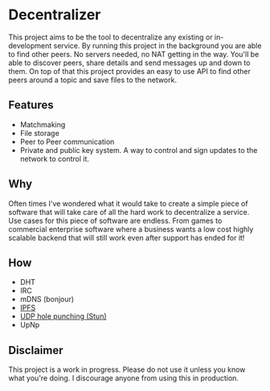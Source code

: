 # Decentralizer

This project aims to be the tool to decentralize any existing or in-development service. By running this project in the background you are able to find other peers. No servers needed, no NAT getting in the way. You'll be able to discover peers, share details and send messages up and down to them.
On top of that this project provides an easy to use API to find other peers around a topic and save files to the network.

## Features

- Matchmaking
- File storage
- Peer to Peer communication
- Private and public key system. A way to control and sign updates to the network to control it.

## Why

Often times I've wondered what it would take to create a simple piece of software that will take care of all the hard work to decentralize a service.
Use cases for this piece of software are endless. From games to commercial enterprise software where a business wants a low cost highly scalable backend that will still work even after support has ended for it!

## How

- DHT
- IRC
- mDNS (bonjour)
- [IPFS](https://github.com/ipfs/go-ipfs)
- [UDP hole punching (Stun)](https://github.com/ccding/go-stun)
- UpNp

## Disclaimer

This project is a work in progress. Please do not use it unless you know what you're doing. I discourage anyone from using this in production.